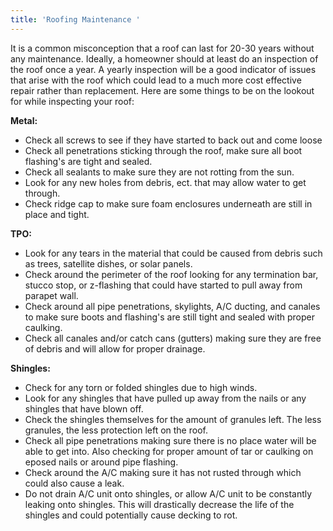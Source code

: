 ```yaml
---
title: 'Roofing Maintenance '
---
```

It is a common misconception that a roof can last for 20-30 years without any maintenance. Ideally, a homeowner should at least do an inspection of the roof once a year. A yearly inspection will be a good indicator of issues that arise with the roof which could lead to a much more cost effective repair rather than replacement. Here are some things to be on the lookout for while inspecting your roof:

**Metal:** 

* Check all screws to see if they have started to back out and come loose
* Check all penetrations sticking through the roof, make sure all boot flashing's are tight and sealed. 
* Check all sealants to make sure they are not rotting from the sun.
* Look for any new holes from debris, ect. that may allow water to get through. 
* Check ridge cap to make sure foam enclosures underneath are still in place and tight. 

**TPO:**

* Look for any tears in the material that could be caused from debris such as trees, satellite dishes, or solar panels. 
* Check around the perimeter of the roof looking for any termination bar, stucco stop, or z-flashing that could have started to pull away from parapet wall. 
* Check around all pipe penetrations, skylights, A/C ducting, and canales to make sure boots and flashing's are still tight and sealed with proper caulking. 
* Check all canales and/or catch cans (gutters) making sure they are free of debris and will allow for proper drainage. 

**Shingles:**

* Check for any torn or folded shingles due to high winds. 
* Look for any shingles that have pulled up away from the nails or any shingles that have blown off. 
* Check the shingles themselves for the amount of granules left. The less granules, the less protection left on the roof. 
* Check all pipe penetrations making sure there is no place water will be able to get into. Also checking for proper amount of tar or caulking on eposed nails or around pipe flashing. 
* Check around the A/C making sure it has not rusted through which could also cause a leak. 
* Do not drain A/C unit onto shingles, or allow A/C unit to be constantly leaking onto shingles. This will drastically decrease the life of the shingles and could potentially cause decking to rot.
